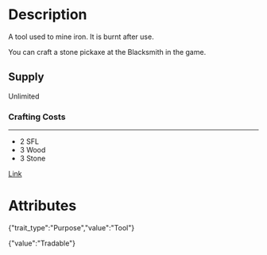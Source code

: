 # Description

A tool used to mine iron. It is burnt after use.

You can craft a stone pickaxe at the Blacksmith in the game.

## Supply

Unlimited

### Crafting Costs

---

- 2 SFL
- 3 Wood
- 3 Stone

[Link](https://docs.sunflower-land.com/player-guides/resource-gathering#tools)

# Attributes

{"trait_type":"Purpose","value":"Tool"}

{"value":"Tradable"}
